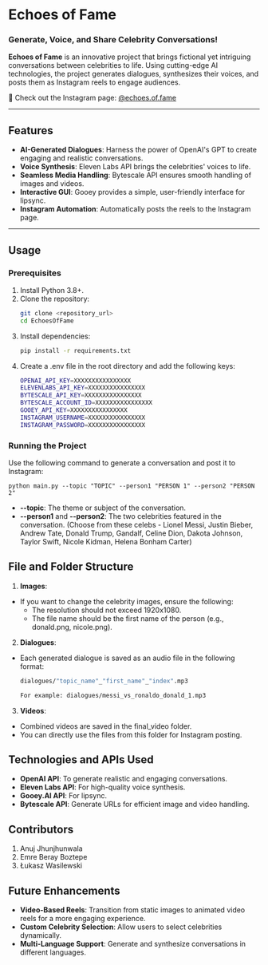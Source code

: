 # Echoes of Fame

### Generate, Voice, and Share Celebrity Conversations!

**Echoes of Fame** is an innovative project that brings fictional yet intriguing conversations between celebrities to life. Using cutting-edge AI technologies, the project generates dialogues, synthesizes their voices, and posts them as Instagram reels to engage audiences. 

🌟 Check out the Instagram page: [@echoes.of.fame](https://www.instagram.com/echoes.of.fame/?igsh=MW1hdWZxZnk1em40ZA%3D%3D)

---

## Features
- **AI-Generated Dialogues**: Harness the power of OpenAI's GPT to create engaging and realistic conversations.
- **Voice Synthesis**: Eleven Labs API brings the celebrities' voices to life.
- **Seamless Media Handling**: Bytescale API ensures smooth handling of images and videos.
- **Interactive GUI**: Gooey provides a simple, user-friendly interface for lipsync.
- **Instagram Automation**: Automatically posts the reels to the Instagram page.

---

## Usage

### Prerequisites
1. Install Python 3.8+.
2. Clone the repository:
   ```bash
   git clone <repository_url>
   cd EchoesOfFame
3. Install dependencies:
   ```bash
   pip install -r requirements.txt
4. Create a .env file in the root directory and add the following keys:
    ```bash
    OPENAI_API_KEY=XXXXXXXXXXXXXXXX
    ELEVENLABS_API_KEY=XXXXXXXXXXXXXXXX
    BYTESCALE_API_KEY=XXXXXXXXXXXXXXXX
    BYTESCALE_ACCOUNT_ID=XXXXXXXXXXXXXXXX
    GOOEY_API_KEY=XXXXXXXXXXXXXXXX
    INSTAGRAM_USERNAME=XXXXXXXXXXXXXXXX
    INSTAGRAM_PASSWORD=XXXXXXXXXXXXXXXX
### Running the Project
Use the following command to generate a conversation and post it to Instagram:

    python main.py --topic "TOPIC" --person1 "PERSON 1" --person2 "PERSON 2"
- **--topic**: The theme or subject of the conversation.
- **--person1** and **--person2**: The two celebrities featured in the conversation. (Choose from these celebs - Lionel Messi, Justin Bieber, Andrew Tate, Donald Trump, Gandalf, Celine Dion, Dakota Johnson, Taylor Swift, Nicole Kidman, Helena Bonham Carter)

## File and Folder Structure

1. **Images**:
- If you want to change the celebrity images, ensure the following:
    - The resolution should not exceed 1920x1080.
    - The file name should be the first name of the person (e.g., donald.png, nicole.png).

2. **Dialogues**:
- Each generated dialogue is saved as an audio file in the following format:
    ```bash
    dialogues/"topic_name"_"first_name"_"index".mp3
    
    For example: dialogues/messi_vs_ronaldo_donald_1.mp3
3. **Videos**:
- Combined videos are saved in the final_video folder.
- You can directly use the files from this folder for Instagram posting.

## Technologies and APIs Used
- **OpenAI API**: To generate realistic and engaging conversations.
- **Eleven Labs API**: For high-quality voice synthesis.
- **Gooey.AI API**: For lipsync.
- **Bytescale API**: Generate URLs for efficient image and video handling.
## Contributors
1. Anuj Jhunjhunwala
2. Emre Beray Boztepe
3. Łukasz Wasilewski
## Future Enhancements
- **Video-Based Reels**: Transition from static images to animated video reels for a more engaging experience.
- **Custom Celebrity Selection**: Allow users to select celebrities dynamically.
- **Multi-Language Support**: Generate and synthesize conversations in different languages.